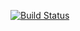 [![Build Status](https://travis-ci.org/ianmartorell/finances.svg?branch=master)](https://travis-ci.org/ianmartorell/finances)
